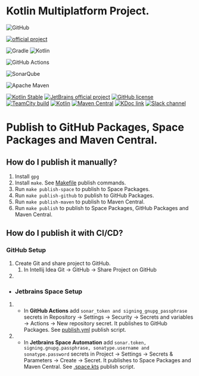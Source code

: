 # Kotlin Multiplatform Project.

![GitHub](https://img.shields.io/badge/github-%23121011.svg?style=for-the-badge&logo=github&logoColor=white)

[![official project](http://jb.gg/badges/official.svg)](https://confluence.jetbrains.com/display/ALL/JetBrains+on+GitHub)

![Gradle](https://img.shields.io/badge/Gradle-02303A.svg?style=for-the-badge&logo=Gradle&logoColor=white)
![Kotlin](https://img.shields.io/badge/kotlin-%237F52FF.svg?style=for-the-badge&logo=kotlin&logoColor=white)

![GitHub Actions](https://img.shields.io/badge/github%20actions-%232671E5.svg?style=for-the-badge&logo=githubactions&logoColor=white)

![SonarQube](https://img.shields.io/badge/SonarQube-black?style=for-the-badge&logo=sonarqube&logoColor=4E9BCD)

![Apache Maven](https://img.shields.io/badge/Apache%20Maven-C71A36?style=for-the-badge&logo=Apache%20Maven&logoColor=white)


[![Kotlin Stable](https://kotl.in/badges/stable.svg)](https://kotlinlang.org/docs/components-stability.html)
[![JetBrains official project](https://jb.gg/badges/official.svg)](https://confluence.jetbrains.com/display/ALL/JetBrains+on+GitHub)
[![GitHub license](https://img.shields.io/badge/license-Apache%20License%202.0-blue.svg?style=flat)](http://www.apache.org/licenses/LICENSE-2.0)
[![TeamCity build](https://img.shields.io/teamcity/http/teamcity.jetbrains.com/s/KotlinTools_KotlinxSerialization_Ko.svg)](https://teamcity.jetbrains.com/viewType.html?buildTypeId=KotlinTools_KotlinxSerialization_Ko&guest=1)
[![Kotlin](https://img.shields.io/badge/kotlin-1.9.22-blue.svg?logo=kotlin)](http://kotlinlang.org)
[![Maven Central](https://img.shields.io/maven-central/v/org.jetbrains.kotlinx/kotlinx-serialization-core/1.6.3)](https://central.sonatype.com/artifact/org.jetbrains.kotlinx/kotlinx-serialization-core/1.6.3)
[![KDoc link](https://img.shields.io/badge/API_reference-KDoc-blue)](https://kotlinlang.org/api/kotlinx.serialization/)
[![Slack channel](https://img.shields.io/badge/chat-slack-blue.svg?logo=slack)](https://kotlinlang.slack.com/messages/serialization/)

# Publish to GitHub Packages, Space Packages and Maven Central.

## How do I publish it manually?
1. Install ```gpg```
2. Install ```make```.  See [Makefile](Makefile) publish commands.
3. Run ```make publish-space``` to publish to Space Packages.
4. Run ```make publish-github``` to publish to GitHub Packages.
5. Run ```make publish-maven``` to publish to Maven Central.
6. Run ```make publish``` to publish to Space Packages, GitHub Packages and Maven Central.

## How do I publish it with CI/CD?
### GitHub Setup
1. Create Git and share project to GitHub.
   1. In Intellij Idea Git -> GitHub -> Share Project on GitHub
2.
- ### Jetbrains Space Setup
1. - In <b>GitHub Actions</b> add ```sonar_token and signing_gnupg_passphrase``` secrets in Repository -> Settings -> Security -> Secrets and variables -> Actions -> New repository secret. It publishes to GitHub Packages. See [publish.yml](.github/workflows/publish.yml) publish script.
2. - In <b>Jetbrains Space Automation</b> add ```sonar.token, signing.gnupg.passphrase, sonatype.username and sonatype.password``` secrets in Project -> Settings -> Secrets & Parameters -> Create -> Secret. It publishes to Space Packages and Maven Central. See [.space.kts](.space.kts) publish script.
